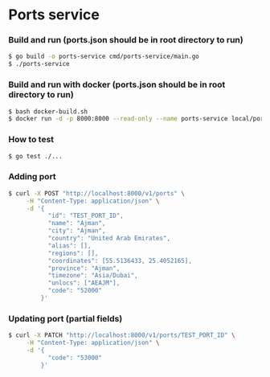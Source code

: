 # Ports service

### Build and run (ports.json should be in root directory to run)

```bash
$ go build -o ports-service cmd/ports-service/main.go
$ ./ports-service
```

### Build and run with docker (ports.json should be in root directory to run)
```bash
$ bash docker-build.sh
$ docker run -d -p 8000:8000 --read-only --name ports-service local/ports-service
```

### How to test

```bash
$ go test ./...
```

### Adding port
```bash
$ curl -X POST "http://localhost:8000/v1/ports" \
     -H "Content-Type: application/json" \
     -d '{
           "id": "TEST_PORT_ID",
           "name": "Ajman",
           "city": "Ajman",
           "country": "United Arab Emirates",
           "alias": [],
           "regions": [],
           "coordinates": [55.5136433, 25.4052165],
           "province": "Ajman",
           "timezone": "Asia/Dubai",
           "unlocs": ["AEAJM"],
           "code": "52000"
         }'
```

### Updating port (partial fields)
```bash
$ curl -X PATCH "http://localhost:8000/v1/ports/TEST_PORT_ID" \
     -H "Content-Type: application/json" \
     -d '{
           "code": "53000"
         }'
```